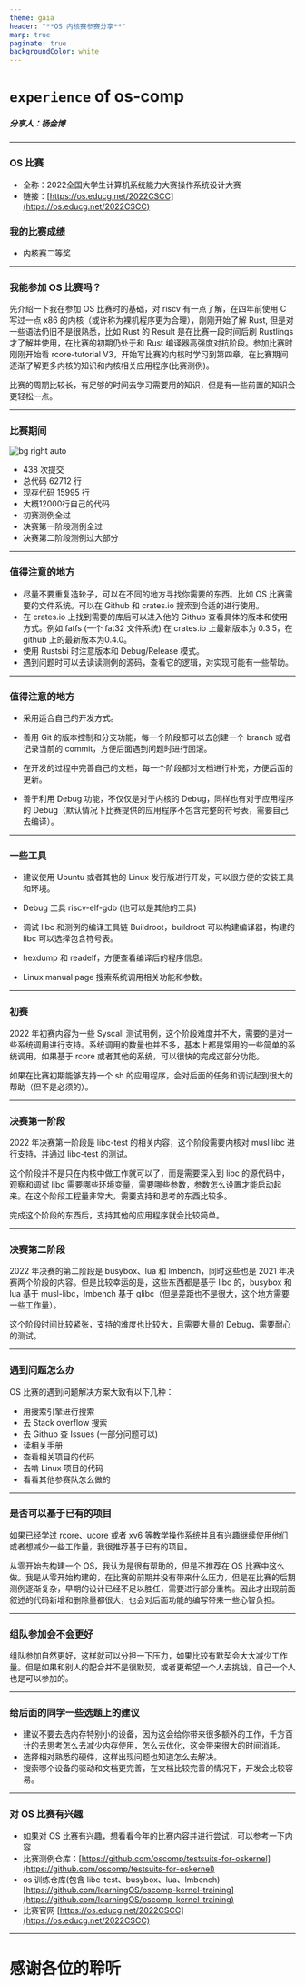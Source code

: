 ```yaml
---
theme: gaia
header: "**OS 内核赛参赛分享**"
marp: true
paginate: true
backgroundColor: white
---
```


<style>
section.split {
    overflow: visible;
    display: grid;
    grid-template-columns: 500px 500px;
    grid-template-rows: 100px auto;
    grid-template-areas: 
        "slideheading slideheading slideheading"
        "leftpanel centerpanel rightpanel";
}
/* debug */
section.split h3, 
section.split .ldiv, 
section.split .rdiv { border: 1.5pt dashed dimgray; }
section.split h3 {
    grid-area: slideheading;
    font-size: 50px;
}
section.split .ldiv { grid-area: leftpanel; }
section.split .cdiv { grid-area: centerpanel; }
section.split .rdiv { grid-area: rightpanel; }
</style>

<!-- _class: lead -->
# `experience` of os-comp
##### 分享人：杨金博

---
### OS 比赛

- 全称：2022全国大学生计算机系统能力大赛操作系统设计大赛
- 链接：[https://os.educg.net/2022CSCC](https://os.educg.net/2022CSCC)

### 我的比赛成绩

- 内核赛二等奖

---

### 我能参加 OS 比赛吗？

先介绍一下我在参加 OS 比赛时的基础，对 riscv 有一点了解，在四年前使用 C 写过一点 x86 的内核（或许称为裸机程序更为合理），刚刚开始了解 Rust, 但是对一些语法仍旧不是很熟悉，比如 Rust 的 Result 是在比赛一段时间后刷 Rustlings 才了解并使用，在比赛的初期仍处于和 Rust 编译器高强度对抗阶段。参加比赛时刚刚开始看 rcore-tutorial V3，开始写比赛的内核时学习到第四章。在比赛期间逐渐了解更多内核的知识和内核相关应用程序(比赛测例)。

比赛的周期比较长，有足够的时间去学习需要用的知识，但是有一些前置的知识会更轻松一点。

---

### 比赛期间


![bg right auto](comp/code.png)

- 438 次提交
- 总代码 62712 行
- 现存代码 15995 行
- 大概12000行自己的代码
- 初赛测例全过
- 决赛第一阶段测例全过
- 决赛第二阶段测例过大部分

---

### 值得注意的地方

- 尽量不要重复造轮子，可以在不同的地方寻找你需要的东西。比如 OS 比赛需要的文件系统。可以在 Github 和 crates.io 搜索到合适的进行使用。
- 在 crates.io 上找到需要的库后可以进入他的 Github 查看具体的版本和使用方式。例如 fatfs (一个 fat32 文件系统) 在 crates.io 上最新版本为 0.3.5，在 github 上的最新版本为0.4.0。
- 使用 Rustsbi 时注意版本和 Debug/Release 模式。
- 遇到问题时可以去读读测例的源码，查看它的逻辑，对实现可能有一些帮助。

---

### 值得注意的地方

- 采用适合自己的开发方式。

- 善用 Git 的版本控制和分支功能，每一个阶段都可以去创建一个 branch 或者记录当前的 commit，方便后面遇到问题时进行回滚。

- 在开发的过程中完善自己的文档，每一个阶段都对文档进行补充，方便后面的更新。

- 善于利用 Debug 功能，不仅仅是对于内核的 Debug，同样也有对于应用程序的 Debug（默认情况下比赛提供的应用程序不包含完整的符号表，需要自己去编译）。

---

### 一些工具

- 建议使用 Ubuntu 或者其他的 Linux 发行版进行开发，可以很方便的安装工具和环境。

- Debug 工具 riscv-elf-gdb (也可以是其他的工具)

- 调试 libc 和测例的编译工具链 Buildroot，buildroot 可以构建编译器，构建的 libc 可以选择包含符号表。

- hexdump 和 readelf，方便查看编译后的程序信息。

- Linux manual page 搜索系统调用相关功能和参数。

---

### 初赛

2022 年初赛内容为一些 Syscall 测试用例，这个阶段难度并不大，需要的是对一些系统调用进行支持。系统调用的数量也并不多，基本上都是常用的一些简单的系统调用，如果基于 rcore 或者其他的系统，可以很快的完成这部分功能。

如果在比赛初期能够支持一个 sh 的应用程序，会对后面的任务和调试起到很大的帮助（但不是必须的）。

---

### 决赛第一阶段

2022 年决赛第一阶段是 libc-test 的相关内容，这个阶段需要内核对 musl libc 进行支持，并通过 libc-test 的测试。

这个阶段并不是只在内核中做工作就可以了，而是需要深入到 libc 的源代码中，观察和调试 libc 需要哪些环境变量，需要哪些参数，参数怎么设置才能启动起来。在这个阶段工程量非常大，需要支持和思考的东西比较多。

完成这个阶段的东西后，支持其他的应用程序就会比较简单。

---

### 决赛第二阶段

2022 年决赛的第二阶段是 busybox、lua 和 lmbench，同时这些也是 2021 年决赛两个阶段的内容。但是比较幸运的是，这些东西都是基于 libc 的，busybox 和 lua 基于 musl-libc，lmbench 基于 glibc（但是差距也不是很大，这个地方需要一些工作量）。

这个阶段时间比较紧张，支持的难度也比较大，且需要大量的 Debug，需要耐心的测试。

---

### 遇到问题怎么办

OS 比赛的遇到问题解决方案大致有以下几种：

- 用搜索引擎进行搜索
- 去 Stack overflow 搜索
- 去 Github 查 Issues (一部分问题可以)
- 读相关手册
- 查看相关项目的代码
- 去啃 Linux 项目的代码
- 看看其他参赛队怎么做的

---

### 是否可以基于已有的项目

如果已经学过 rcore、ucore 或者 xv6 等教学操作系统并且有兴趣继续使用他们或者想减少一些工作量，我很推荐基于已有的项目。

从零开始去构建一个 OS，我认为是很有帮助的，但是不推荐在 OS 比赛中这么做。我是从零开始构建的，在比赛的前期并没有带来什么压力，但是在比赛的后期测例逐渐复杂，早期的设计已经不足以胜任，需要进行部分重构。因此才出现前面叙述的代码新增和删除量都很大，也会对后面功能的编写带来一些心智负担。

---

### 组队参加会不会更好
组队参加自然更好，这样就可以分担一下压力，如果比较有默契会大大减少工作量。但是如果和别人的配合并不是很默契，或者更希望一个人去挑战，自己一个人也是可以参加的。

---

### 给后面的同学一些选题上的建议

- 建议不要去选内存特别小的设备，因为这会给你带来很多额外的工作，千方百计的去思考怎么去减少内存使用，怎么去优化，这会带来很大的时间消耗。
- 选择相对熟悉的硬件，这样出现问题也知道怎么去解决。
- 搜索哪个设备的驱动和文档更完善，在文档比较完善的情况下，开发会比较容易。

---

### 对 OS 比赛有兴趣

- 如果对 OS 比赛有兴趣，想看看今年的比赛内容并进行尝试，可以参考一下内容
- 比赛测例仓库：[https://github.com/oscomp/testsuits-for-oskernel](https://github.com/oscomp/testsuits-for-oskernel)
- os 训练仓库(包含 libc-test、busybox、lua、lmbench) [https://github.com/learningOS/oscomp-kernel-training](https://github.com/learningOS/oscomp-kernel-training)
- 比赛官网 [https://os.educg.net/2022CSCC](https://os.educg.net/2022CSCC)

---

<!-- _class: lead -->

# 感谢各位的聆听